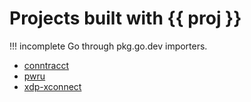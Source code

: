 # Projects built with {{ proj }}

!!! incomplete
    Go through pkg.go.dev importers.

- [conntracct](https://github.com/ti-mo/conntracct)
- [pwru](https://github.com/cilium/pwru)
- [xdp-xconnect](https://github.com/networkop/xdp-xconnect)
